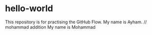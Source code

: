 # hello-world
This repository is for practising the GitHub Flow.
My name is Ayham.
// mohammad addition
My name is Mohammad